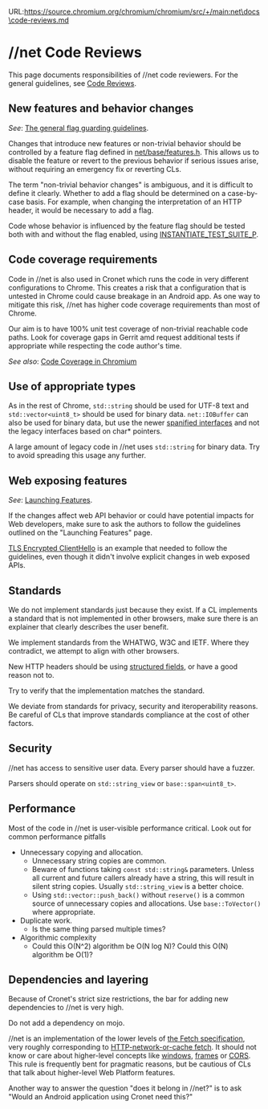 URL:https://source.chromium.org/chromium/chromium/src/+/main:net\docs\code-reviews.md
# //net Code Reviews

This page documents responsibilities of //net code reviewers. For the general
guidelines, see [Code Reviews](/docs/code_reviews.md).

## New features and behavior changes

*See*:
[The general flag guarding guidelines](/docs/flag_guarding_guidelines.md).

Changes that introduce new features or non-trivial behavior should be controlled
by a feature flag defined in [net/base/features.h](../base/features.h). This
allows us to disable the feature or revert to the previous behavior if serious
issues arise, without requiring an emergency fix or reverting CLs.

The term "non-trivial behavior changes" is ambiguous, and it is difficult to
define it clearly. Whether to add a flag should be determined on a case-by-case
basis. For example, when changing the interpretation of an HTTP header, it would
be necessary to add a flag.

Code whose behavior is influenced by the feature flag should be tested
both with and without the flag enabled, using
[INSTANTIATE_TEST_SUITE_P](https://google.github.io/googletest/reference/testing.html#INSTANTIATE_TEST_SUITE_P).

## Code coverage requirements

Code in //net is also used in Cronet which runs the code in very different
configurations to Chrome. This creates a risk that a configuration that is
untested in Chrome could cause breakage in an Android app. As one way to
mitigate this risk, //net has higher code coverage requirements than most of
Chrome.

Our aim is to have 100% unit test coverage of non-trivial reachable code paths.
Look for coverage gaps in Gerrit amd request additional tests if appropriate
while respecting the code author's time.

*See also*: [Code Coverage in Chromium](/docs/testing/code_coverage.md)

## Use of appropriate types

As in the rest of Chrome, `std::string` should be used for UTF-8 text and
`std::vector<uint8_t>` should be used for binary data. `net::IOBuffer` can
also be used for binary data, but use the newer
[spanified interfaces](/base/containers/span.h) and not the legacy interfaces
based on char* pointers.

A large amount of legacy code in //net uses `std::string` for binary data.
Try to avoid spreading this usage any further.

## Web exposing features

*See*:
[Launching Features](https://www.chromium.org/blink/launching-features/).

If the changes affect web API behavior or could have potential impacts for
Web developers, make sure to ask the authors to follow the guidelines
outlined on the "Launching Features" page.

[TLS Encrypted ClientHello](https://groups.google.com/a/chromium.org/g/blink-dev/c/CmlXjQeNWDI/m/hx-_4lNBAQAJ)
is an example that needed to follow the
guidelines, even though it didn't involve explicit changes in web exposed APIs.

## Standards

We do not implement standards just because they exist. If a CL implements
a standard that is not implemented in other browsers, make sure there is
an explainer that clearly describes the user benefit.

We implement standards from the WHATWG, W3C and IETF. Where they contradict,
we attempt to align with other browsers.

New HTTP headers should be using
[structured fields](https://datatracker.ietf.org/doc/html/rfc8941), or have a
good reason not to.

Try to verify that the implementation matches the standard.

We deviate from standards for privacy, security and iteroperability reasons.
Be careful of CLs that improve standards compliance at the cost of other
factors.

## Security

//net has access to sensitive user data. Every parser should have a
fuzzer.

Parsers should operate on `std::string_view` or `base::span<uint8_t>`.

## Performance

Most of the code in //net is user-visible performance critical. Look out
for common performance pitfalls

* Unnecessary copying and allocation.
  * Unnecessary string copies are common.
  * Beware of functions taking `const std::string&` parameters. Unless all
    current and future callers already have a string, this will result in
    silent string copies. Usually `std::string_view` is a better choice.
  * Using `std::vector::push_back()` without `reserve()` is a common source of
    unnecessary copies and allocations. Use `base::ToVector()` where
    appropriate.
* Duplicate work.
  * Is the same thing parsed multiple times?
* Algorithmic complexity
  * Could this O(N^2) algorithm be O(N log N)? Could this O(N) algorithm be
    O(1)?

## Dependencies and layering

Because of Cronet's strict size restrictions, the bar for adding new
dependencies to //net is very high.

Do not add a dependency on mojo.

//net is an implementation of the lower levels of
[the Fetch specification](https://fetch.spec.whatwg.org/), very roughly
corresponding to
[HTTP-network-or-cache fetch](https://fetch.spec.whatwg.org/#http-network-or-cache-fetch).
It should not know or care about higher-level concepts like
[windows](https://html.spec.whatwg.org/#window),
[frames](https://html.spec.whatwg.org/#frame) or
[CORS](https://fetch.spec.whatwg.org/#http-cors-protocol). This rule is
frequently bent for pragmatic reasons, but be cautious of CLs that talk about
higher-level Web Platform features.

Another way to answer the question "does it belong in //net?" is to ask
"Would an Android application using Cronet need this?"
